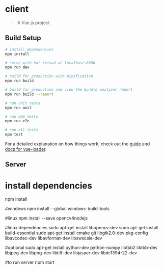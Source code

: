 # client

> A Vue.js project

## Build Setup

``` bash
# install dependencies
npm install

# serve with hot reload at localhost:8080
npm run dev

# build for production with minification
npm run build

# build for production and view the bundle analyzer report
npm run build --report

# run unit tests
npm run unit

# run e2e tests
npm run e2e

# run all tests
npm test
```

For a detailed explanation on how things work, check out the [guide](http://vuejs-templates.github.io/webpack/) and [docs for vue-loader](http://vuejs.github.io/vue-loader).



## Server

# install dependencies
npm install

#windows
npm install --global windows-build-tools

#linux
npm install --save opencv4nodejs

#linux dependencies
sudo apt-get install libopencv-dev
sudo apt-get install build-essential
sudo apt-get install cmake git libgtk2.0-dev pkg-config libavcodec-dev libavformat-dev libswscale-dev

#optional
sudo apt-get install python-dev python-numpy libtbb2 libtbb-dev libjpeg-dev libpng-dev libtiff-dev libjasper-dev libdc1394-22-dev

#to run server
npm start



